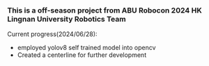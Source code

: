 ### This is a off-season project from ABU Robocon 2024 HK Lingnan University Robotics Team

Current progress(2024/06/28):
- employed yolov8 self trained model into opencv
- Created a centerline for further development